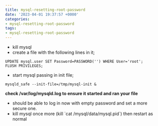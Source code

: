 ```yaml
---
title: mysql-resetting-root-password
date: '2023-04-01 19:37:57 +0000'
categories:
- mysql-resetting-root-password
tags:
- mysql-resetting-root-password
---
```



  - kill mysql
  - create a file with the following lines in it;

<!-- end list -->

    UPDATE mysql.user SET Password=PASSWORD('') WHERE User='root';
    FLUSH PRIVILEGES;

  - start mysql passing in init file;

<!-- end list -->

    mysqld_safe --init-file=/tmp/mysql-init &

<b>check /var/log/mysqld.log to ensure it started and ran your file</b>

  - should be able to log in now with empty password and set a more
    secure one.
  - kill mysql once more (kill \`cat /mysql/data/mysql.pid\`) then
    restart as normal